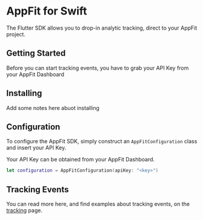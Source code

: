 # AppFit for Swift

The Flutter SDK allows you to drop-in analytic tracking, direct to your AppFit project.

## Getting Started

Before you can start tracking events, you have to grab your API Key from your AppFit Dashboard

## Installing

Add some notes here abuot installing

## Configuration

To configure the AppFit SDK, simply construct an `AppFitConfiguration` class and insert your API Key.

Your API Key can be obtained from your AppFit Dashboard.

```swift
let configuration = AppFitConfiguration(apiKey: "<key>")
```

## Tracking Events

You can read more here, and find examples about tracking events, on the [tracking](tracking) page.

[tracking]: "TRACKING.md" "Event Tracking"
